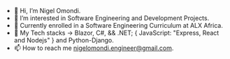- 👋 Hi, I’m Nigel Omondi.
- 👀 I’m interested in Software Engineering and Development Projects.
- 🌱 Currently enrolled in a Software Engineering Curriculum at ALX Africa.
- 💞️ My Tech stacks -> Blazor, C#, && .NET; { JavaScript: "Express, React and Nodejs" } and Python-Django.
- 📫 How to reach me nigelomondi.engineer@gmail.com.

<!---
NigelOmondi/NigelOmondi is a ✨ special ✨ repository because its `README.md` (this file) appears on your GitHub profile.
You can click the Preview link to take a look at your changes.
--->
